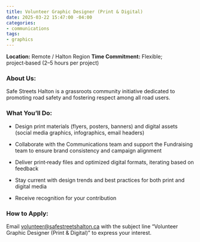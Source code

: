 ```yaml
---
title: Volunteer Graphic Designer (Print & Digital)
date: 2025-03-22 15:47:00 -04:00
categories:
- communications
tags:
- graphics
---
```


**Location:** Remote / Halton Region
**Time Commitment:** Flexible; project‑based (2–5 hours per project)

### About Us:

Safe Streets Halton is a grassroots community initiative dedicated to promoting road safety and fostering respect among all road users.

### What You’ll Do:

* Design print materials (flyers, posters, banners) and digital assets (social media graphics, infographics, email headers)

* Collaborate with the Communications team and support the Fundraising team to ensure brand consistency and campaign alignment

* Deliver print‑ready files and optimized digital formats, iterating based on feedback

* Stay current with design trends and best practices for both print and digital media

* Receive recognition for your contribution

### How to Apply:

Email volunteer@safestreetshalton.ca with the subject line “Volunteer Graphic Designer (Print & Digital)” to express your interest.
